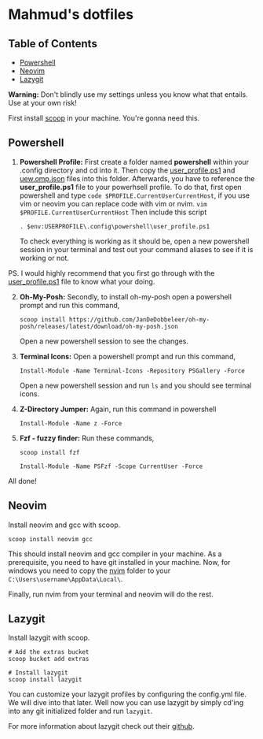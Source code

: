 # Mahmud's dotfiles

## Table of Contents

- [Powershell](#powershell)
- [Neovim](#neovim)
- [Lazygit](#lazygit)

**Warning:** Don't blindly use my settings unless you know what that entails. Use at your own risk!

First install [scoop](https://scoop.sh/) in your machine. You're gonna need this.

## Powershell

1. **Powershell Profile:** First create a folder named **powershell** within your .config directory and cd into it. Then copy the [user_profile.ps1](https://github.com/mahmudhasankhan/dotfiles/blob/master/.config/powershell/user_profile.ps1) and [uew.omp.json](https://github.com/mahmudhasankhan/dotfiles/blob/master/.config/powershell/uew.omp.json) files into this folder. Afterwards, you have to reference the **user_profile.ps1** file to your powerhsell profile. To do that, first open powershell and type `code $PROFILE.CurrentUserCurrentHost`, if you use vim or neovim you can replace code with vim or nvim. `vim $PROFILE.CurrentUserCurrentHost` Then include this script 
    
    ```
    . $env:USERPROFILE\.config\powershell\user_profile.ps1
   
   ```
    To check everything is working as it should be, open a new powershell session in your terminal and test out your command aliases to see if it is working or not.

PS. I would highly recommend that you first go through with the [user_profile.ps1](https://github.com/mahmudhasankhan/dotfiles/blob/master/.config/powershell/user_profile.ps1) file to know what your doing.

2. **Oh-My-Posh:** Secondly, to install oh-my-posh open a powershell prompt and run this command,
   
    ```
    scoop install https://github.com/JanDeDobbeleer/oh-my-posh/releases/latest/download/oh-my-posh.json
    
    ```
    Open a new powershell session to see the changes.

3. **Terminal Icons:** Open a powershell prompt and run this command, 
    ```
    Install-Module -Name Terminal-Icons -Repository PSGallery -Force
   
    ``` 
   Open a new powershell session and run `ls` and you should see terminal icons.

4. **Z-Directory Jumper:** Again, run this command in powershell
    
    ```
    Install-Module -Name z -Force
   
    ```

5. **Fzf - fuzzy finder:** Run these commands,
    ```
    scoop install fzf
    
    Install-Module -Name PSFzf -Scope CurrentUser -Force
    ```

All done!

## Neovim

 Install neovim and gcc with scoop.


```
scoop install neovim gcc

```

This should install neovim and gcc compiler in your machine. As a prerequisite, you need to have git installed in your machine. 
Now, for windows you need to copy the [nvim](https://github.com/mahmudhasankhan/dotfiles/tree/master/.config/nvim) folder to your `C:\Users\username\AppData\Local\`. 

Finally, run nvim from your terminal and neovim will do the rest.

## Lazygit

Install lazygit with scoop.

```
# Add the extras bucket
scoop bucket add extras

# Install lazygit
scoop install lazygit
```
You can customize your lazygit profiles by configuring the config.yml file. We will dive into that later.
Well now you can use lazygit by simply cd'ing into any git initialized folder and run `lazygit`.

For more information about lazygit check out their [github](https://github.com/jesseduffield/lazygit).
